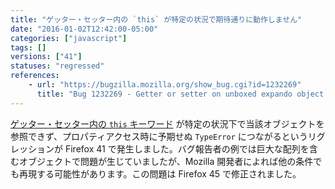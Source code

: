 ```yaml
---
title: "ゲッター・セッター内の `this` が特定の状況で期待通りに動作しません"
date: "2016-01-02T12:42:00-05:00"
categories: ["javascript"]
tags: []
versions: ["41"]
statuses: "regressed"
references:
    - url: "https://bugzilla.mozilla.org/show_bug.cgi?id=1232269"
      title: "Bug 1232269 - Getter or setter on unboxed expando object is called with the expando as |this|"
---
```

[ゲッター・セッター内の `this` キーワード](https://developer.mozilla.org/en-US/docs/Web/JavaScript/Reference/Operators/this#this_with_a_getter_or_setter) が特定の状況下で当該オブジェクトを参照できず、プロパティアクセス時に予期せぬ `TypeError` につながるというリグレッションが Firefox 41 で発生しました。バグ報告者の例では巨大な配列を含むオブジェクトで問題が生じていましたが、Mozilla 開発者によれば他の条件でも再現する可能性があります。この問題は Firefox 45 で修正されました。
